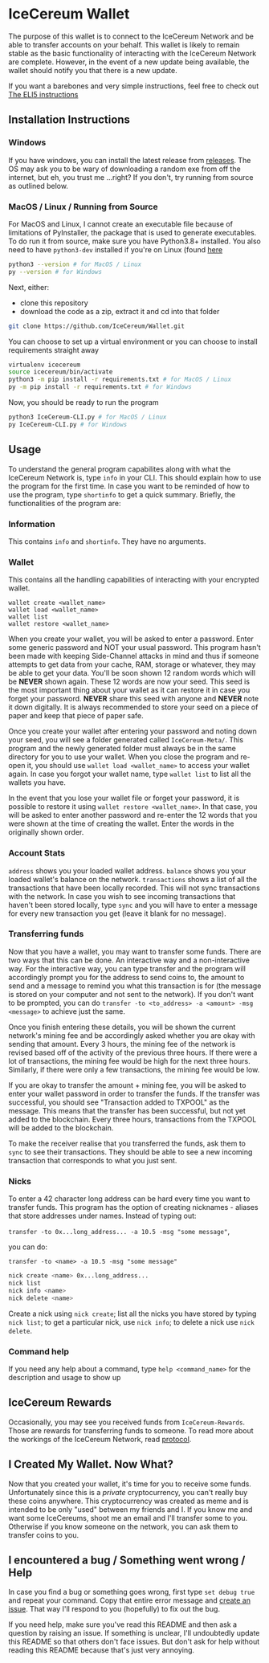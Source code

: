 # IceCereum Wallet

The purpose of this wallet is to connect to the IceCereum Network and be able to
transfer accounts on your behalf. This wallet is likely to remain stable as the
basic functionality of interacting with the IceCereum Network are complete.
However, in the event of a new update being available, the wallet should notify
you that there is a new update.

If you want a barebones and very simple instructions, feel free to check out
[The ELI5 instructions](./eli5-instructions.md)

## Installation Instructions

### Windows

If you have windows, you can install the latest release from
[releases](https://github.com/IceCereum/Wallet/releases). The OS may ask you to
be wary of downloading a random exe from off the internet, but eh, you trust me
...right? If you don't, try running from source as outlined below.

### MacOS / Linux / Running from Source

For MacOS and Linux, I cannot create an executable file because of limitations
of PyInstaller, the package that is used to generate executables. To do run it
from source, make sure you have Python3.8+ installed. You also need to have
`python3-dev` installed if you're on Linux (found 
[here](https://stackoverflow.com/a/21530768)

```sh
python3 --version # for MacOS / Linux
py --version # for Windows
```

Next, either:

- clone this repository
- download the code as a zip, extract it and cd into that folder

```sh
git clone https://github.com/IceCereum/Wallet.git
```

You can choose to set up a virtual environment or you can choose to install
requirements straight away

```sh
virtualenv icecereum
source icecereum/bin/activate
python3 -m pip install -r requirements.txt # for MacOS / Linux
py -m pip install -r requirements.txt # for Windows
```

Now, you should be ready to run the program

```sh
python3 IceCereum-CLI.py # for MacOS / Linux
py IceCereum-CLI.py # for Windows
```

## Usage

To understand the general program capabilites along with what the IceCereum
Network is, type `info` in your CLI. This should explain how to use the program
for the first time. In case you want to be reminded of how to use the program,
type `shortinfo` to get a quick summary. Briefly, the functionalities of the
program are:

### Information

This contains `info` and `shortinfo`. They have no arguments.

### Wallet

This contains all the handling capabilities of interacting with your encrypted
wallet.

```
wallet create <wallet_name>
wallet load <wallet_name>
wallet list
wallet restore <wallet_name>
```

When you create your wallet, you will be asked to enter a password. Enter some
generic password and NOT your usual password. This program hasn't been made with
keeping Side-Channel attacks in mind and thus if someone attempts to get data
from your cache, RAM, storage or whatever, they may be able to get your data.
You'll be soon shown 12 random words which will be **NEVER** shown again. These
12 words are now your seed. This seed is the most important thing about your
wallet as it can restore it in case you forget your password. **NEVER** share
this seed with anyone and **NEVER** note it down digitally. It is always
recommended to store your seed on a piece of paper and keep that piece of paper
safe.

Once you create your wallet after entering your password and noting down your
seed, you will see a folder generated called `IceCereum-Meta/`. This program and
the newly generated folder must always be in the same directory for you to use
your wallet. When you close the program and re-open it, you should use 
`wallet load <wallet_name>` to access your wallet again. In case you forgot your
wallet name, type `wallet list` to list all the wallets you have.

In the event that you lose your wallet file or forget your password, it is
possible to restore it using `wallet restore <wallet_name>`. In that case, you
will be asked to enter another password and re-enter the 12 words that you were
shown at the time of creating the wallet. Enter the words in the originally
shown order.

### Account Stats

`address` shows you your loaded wallet address. `balance` shows you your loaded
wallet's balance on the network. `transactions` shows a list of all the
transactions that have been locally recorded. This will not sync transactions
with the network. In case you wish to see incoming transactions that haven't
been stored locally, type `sync` and you will have to enter a message for every
new transaction you get (leave it blank for no message).

### Transferring funds

Now that you have a wallet, you may want to transfer some funds. There are two
ways that this can be done. An interactive way and a non-interactive way. For
the interactive way, you can type transfer and the program will accordingly
prompt you for the address to send coins to, the amount to send and a message to
remind you what this transaction is for (the message is stored on your computer
and not sent to the network). If you don't want to be prompted, you can do
`transfer -to <to_address> -a <amount> -msg <message>` to achieve just the same.

Once you finish entering these details, you will be shown the current network's
mining fee and be accordingly asked whether you are okay with sending that
amount. Every 3 hours, the mining fee of the network is revised based off of the
activity of the previous three hours. If there were a lot of transactions, the
mining fee would be high for the next three hours. Similarly, if there were only
a few transactions, the mining fee would be low.

If you are okay to transfer the amount + mining fee, you will be asked to enter
your wallet password in order to transfer the funds. If the transfer was
successful, you should see "Transaction added to TXPOOL" as the message. This
means that the transfer has been successful, but not yet added to the
blockchain. Every three hours, transactions from the TXPOOL will be added to the
blockchain.

To make the receiver realise that you transferred the funds, ask them to `sync`
to see their transactions. They should be able to see a new incoming transaction
that corresponds to what you just sent.

### Nicks

To enter a 42 character long address can be hard every time you want to
transfer funds. This program has the option of creating nicknames - aliases that
store addresses under names. Instead of typing out:

`transfer -to 0x...long_address... -a 10.5 -msg "some message"`,

you can do:

`transfer -to <name> -a 10.5 -msg "some message"`

```sh
nick create <name> 0x...long_address...
nick list
nick info <name>
nick delete <name>
```

Create a nick using `nick create`; list all the nicks you have stored by typing
`nick list`; to get a particular nick, use `nick info`; to delete a nick use
`nick delete`.

### Command help

If you need any help about a command, type `help <command_name>` for the
description and usage to show up

## IceCereum Rewards

Occasionally, you may see you received funds from `IceCereum-Rewards`. Those are
rewards for transferring funds to someone. To read more about the workings of
the IceCereum Network, read [protocol](https://github.com/IceCereum/Protocol).

## I Created My Wallet. Now What?

Now that you created your wallet, it's time for you to receive some funds.
Unfortunately since this is a *private* cryptocurrency, you can't really buy
these coins anywhere. This cryptocurrency was created as meme and is intended
to be only "used" between my friends and I. If you know me and want some
IceCereums, shoot me an email and I'll transfer some to you. Otherwise if you
know someone on the network, you can ask them to transfer coins to you.

## I encountered a bug / Something went wrong / Help

In case you find a bug or something goes wrong, first type `set debug true` and
repeat your command. Copy that entire error message and
[create an issue](https://github.com/IceCereum/Wallet/issues). That way I'll
respond to you (hopefully) to fix out the bug.

If you need help, make sure you've read this README and then ask a question by
raising an issue. If something is unclear, I'll undoubtedly update this README
so that others don't face issues. But don't ask for help without reading this
README because that's just very annoying.
